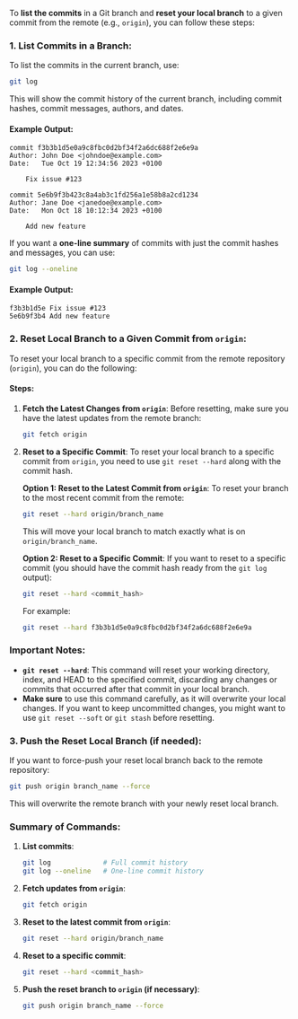 To **list the commits** in a Git branch and **reset your local branch** to a given commit from the remote (e.g., `origin`), you can follow these steps:

### 1. **List Commits in a Branch**:
To list the commits in the current branch, use:

```bash
git log
```

This will show the commit history of the current branch, including commit hashes, commit messages, authors, and dates.

#### Example Output:
```
commit f3b3b1d5e0a9c8fbc0d2bf34f2a6dc688f2e6e9a
Author: John Doe <johndoe@example.com>
Date:   Tue Oct 19 12:34:56 2023 +0100

    Fix issue #123

commit 5e6b9f3b423c8a4ab3c1fd256a1e58b8a2cd1234
Author: Jane Doe <janedoe@example.com>
Date:   Mon Oct 18 10:12:34 2023 +0100

    Add new feature
```

If you want a **one-line summary** of commits with just the commit hashes and messages, you can use:

```bash
git log --oneline
```

#### Example Output:
```
f3b3b1d5e Fix issue #123
5e6b9f3b4 Add new feature
```

### 2. **Reset Local Branch to a Given Commit from `origin`**:
To reset your local branch to a specific commit from the remote repository (`origin`), you can do the following:

#### Steps:

1. **Fetch the Latest Changes from `origin`**:
   Before resetting, make sure you have the latest updates from the remote branch:

   ```bash
   git fetch origin
   ```

2. **Reset to a Specific Commit**:
   To reset your local branch to a specific commit from `origin`, you need to use `git reset --hard` along with the commit hash.

   **Option 1: Reset to the Latest Commit from `origin`**:
   To reset your branch to the most recent commit from the remote:

   ```bash
   git reset --hard origin/branch_name
   ```

   This will move your local branch to match exactly what is on `origin/branch_name`.

   **Option 2: Reset to a Specific Commit**:
   If you want to reset to a specific commit (you should have the commit hash ready from the `git log` output):

   ```bash
   git reset --hard <commit_hash>
   ```

   For example:
   ```bash
   git reset --hard f3b3b1d5e0a9c8fbc0d2bf34f2a6dc688f2e6e9a
   ```

### Important Notes:
- **`git reset --hard`**: This command will reset your working directory, index, and HEAD to the specified commit, discarding any changes or commits that occurred after that commit in your local branch.
- **Make sure** to use this command carefully, as it will overwrite your local changes. If you want to keep uncommitted changes, you might want to use `git reset --soft` or `git stash` before resetting.

### 3. **Push the Reset Local Branch (if needed)**:
If you want to force-push your reset local branch back to the remote repository:

```bash
git push origin branch_name --force
```

This will overwrite the remote branch with your newly reset local branch.

### Summary of Commands:
1. **List commits**:
   ```bash
   git log             # Full commit history
   git log --oneline   # One-line commit history
   ```

2. **Fetch updates from `origin`**:
   ```bash
   git fetch origin
   ```

3. **Reset to the latest commit from `origin`**:
   ```bash
   git reset --hard origin/branch_name
   ```

4. **Reset to a specific commit**:
   ```bash
   git reset --hard <commit_hash>
   ```

5. **Push the reset branch to `origin` (if necessary)**:
   ```bash
   git push origin branch_name --force
   ```